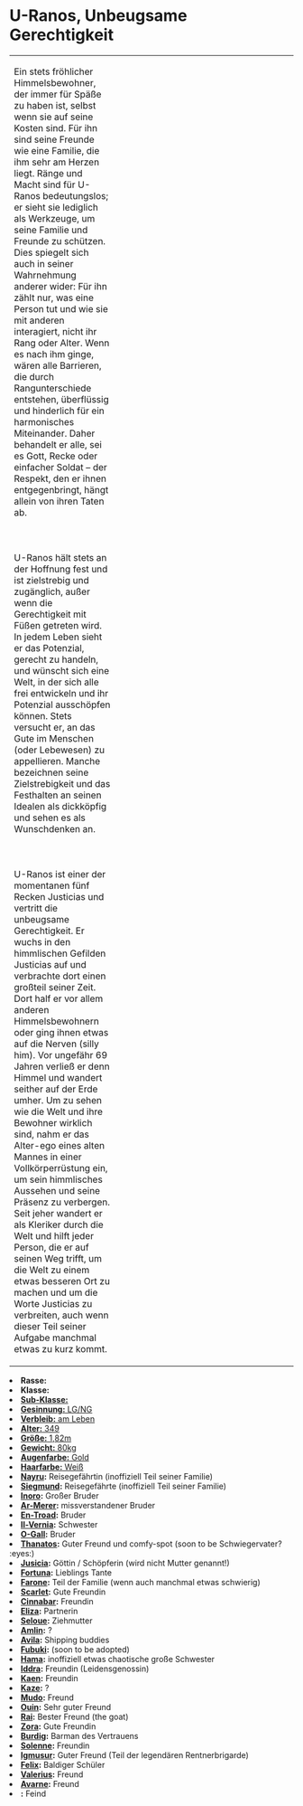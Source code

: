 # U-Ranos, Unbeugsame Gerechtigkeit

<primary-label ref="player"/>

<secondary-label ref="animus"/>

<secondary-label ref="justice"/>

<secondary-label ref="justicia_recke"/>

<table>
<tr><td>
<p>
Ein stets fröhlicher Himmelsbewohner, der immer für Späße zu haben ist, selbst wenn sie auf seine Kosten
sind. Für ihn sind seine Freunde wie eine Familie, die ihm sehr am Herzen liegt. Ränge und Macht sind
für U-Ranos bedeutungslos; er sieht sie lediglich als Werkzeuge, um seine Familie und Freunde zu schützen. Dies spiegelt
sich auch in seiner Wahrnehmung anderer wider: Für ihn zählt nur, was eine Person tut und wie sie mit anderen
interagiert, nicht ihr Rang oder Alter. Wenn es nach ihm ginge, wären alle Barrieren, die durch Rangunterschiede
entstehen, überflüssig und hinderlich für ein harmonisches Miteinander. Daher behandelt er alle, sei es Gott, Recke oder
einfacher Soldat – der Respekt, den er ihnen entgegenbringt, hängt allein von ihren Taten ab.
<br></br><br></br>
U-Ranos hält stets an der Hoffnung fest und ist zielstrebig und zugänglich, außer wenn die Gerechtigkeit mit Füßen
getreten wird. In jedem Leben sieht er das Potenzial, gerecht zu handeln, und wünscht sich eine Welt, in der sich alle
frei entwickeln und ihr Potenzial ausschöpfen können. Stets versucht er, an das Gute im Menschen (oder Lebewesen)
zu appellieren. Manche bezeichnen seine Zielstrebigkeit und das Festhalten an seinen Idealen als dickköpfig und sehen
es als Wunschdenken an.
<br></br><br></br>
U-Ranos ist einer der momentanen fünf Recken Justicias und vertritt die unbeugsame Gerechtigkeit.
Er wuchs in den himmlischen Gefilden Justicias auf und verbrachte dort einen großteil seiner Zeit.
Dort half er vor allem anderen Himmelsbewohnern oder ging ihnen etwas auf die Nerven (silly him).
Vor ungefähr 69 Jahren verließ er denn Himmel und wandert seither auf der Erde umher.
Um zu sehen wie die Welt und ihre Bewohner wirklich sind, nahm er das Alter-ego eines alten Mannes in einer
Vollkörperrüstung ein, um sein himmlisches Aussehen und seine Präsenz zu verbergen. Seit jeher wandert er als Kleriker
durch die Welt und hilft jeder Person, die er auf seinen Weg trifft, um die Welt zu einem etwas besseren Ort zu machen
und um die Worte Justicias zu verbreiten, auch wenn dieser Teil seiner Aufgabe manchmal etwas zu kurz kommt.
</p>

</td><td width="300">
<img src="true-ranos.png" alt="" />
</td></tr>
</table>

<procedure title="Allgemeine Informationen">
<list columns="2">
<li><b>Rasse:</b> <a href="Folks.md" anchor="engel"></a></li>
<li><b>Klasse:</b> <a href="Classes.md" anchor="recke"/></li>
<li><b>Sub-Klasse:</b> <a href="Classes.md" anchor="kleriker"/></li>
<li><b>Gesinnung:</b> LG/NG</li>
<li><b>Verbleib:</b> am Leben</li>
</list>
</procedure>

<procedure title="Aussehen">
<list columns="3">
<li><b>Alter:</b> 349</li>
<li><b>Größe:</b> 1,82m</li>
<li><b>Gewicht:</b> 80kg</li>
<li><b>Augenfarbe:</b> Gold</li>
<li><b>Haarfarbe:</b> Weiß</li>
</list>
</procedure>

<procedure title="Beziehungen">
<list columns="2">
<li><b><a href="Nayru.md">Nayru</a>:</b> Reisegefährtin (inoffiziell Teil seiner Familie)</li>
<li><b><a href="Siegmund.md">Siegmund</a>:</b> Reisegefährte (inoffiziell Teil seiner Familie)</li>
<li><b><a href="Inoro.md">Inoro</a>:</b> Großer Bruder</li>
<li><b><a href="Ar-Merer.md">Ar-Merer</a>:</b> missverstandener Bruder</li>
<li><b><a href="En-Troad.md">En-Troad</a>:</b> Bruder</li>
<li><b><a href="Il-Vernia.md">Il-Vernia</a>:</b> Schwester</li>
<li><b><a href="O-Gall.md">O-Gall</a>:</b> Bruder</li>
<li><b><a href="Thanatos.md">Thanatos</a>:</b> Guter Freund und comfy-spot (soon to be Schwiegervater? :eyes:)</li>
<li><b><a href="Justicia.md">Jusicia</a>:</b> Göttin / Schöpferin (wird nicht Mutter genannt!)</li>
<li><b><a href="Fortuna.md">Fortuna</a>:</b> Lieblings Tante</li>
<li><b><a href="Farone.md">Farone</a>:</b> Teil der Familie (wenn auch manchmal etwas schwierig)</li>
<li><b><a href="Scarlet.md">Scarlet</a>:</b> Gute Freundin</li>
<li><b><a href="Cinnabar.md">Cinnabar</a>:</b> Freundin</li>
<li><b><a href="Eliza.md">Eliza</a>:</b> Partnerin</li>
<!--<li><b><a href="">Phaerille</a>:</b> ?</li>-->
<!--<li><b><a href="">Adamar</a>:</b> :handshake: ??</li>-->
<!--<li><b><a href="Finnea.md">Finnea</a>:</b> ?</li>-->
<li><b><a href="Seloue.md">Seloue</a>:</b> Ziehmutter</li>
<li><b><a href="Amlin.md">Amlin</a>:</b> ?</li>
<li><b><a href="Avila.md">Avila</a>:</b> Shipping buddies</li>
<li><b><a href="Fubuki.md">Fubuki</a>:</b> (soon to be adopted)</li>
<li><b><a href="Hama.md">Hama</a>:</b> inoffiziell etwas chaotische große Schwester</li>
<li><b><a href="Iddra.md">Iddra</a>:</b> Freundin (Leidensgenossin)</li>
<li><b><a href="Kaen.md">Kaen</a>:</b> Freundin</li>
<li><b><a href="Kaze.md">Kaze</a>:</b> ?</li>
<li><b><a href="Mudo.md">Mudo</a>:</b> Freund</li>
<li><b><a href="Ouin.md">Ouin</a>:</b> Sehr guter Freund</li>
<li><b><a href="Rai.md">Rai</a>:</b> Bester Freund (the goat)</li>
<li><b><a href="Zora.md">Zora</a>:</b> Gute Freundin</li>
<li><b><a href="Burdig.md">Burdig</a>:</b> Barman des Vertrauens</li>
<li><b><a href="Solenne.md">Solenne</a>:</b> Freundin</li>
<li><b><a href="Igmusur.md">Igmusur</a>:</b> Guter Freund (Teil der legendären Rentnerbrigarde)</li>
<li><b><a href="Felix.md">Felix</a>:</b> Baldiger Schüler</li>
<li><b><a href="Valerius.md">Valerius</a>:</b> Freund</li>
<li><b><a href="Avarne.md">Avarne</a>:</b> Freund</li>
<li><b><a href="Narcian.md"></a>:</b> Feind</li>
</list>
</procedure>

<!--
## Notizen

- **Ziele:**
    - Eine gerechte Welt, in der sich alle frei entwickeln können, ohne jegliche Barrikaden, die dem Wunsch nach Freiheit und einem erfüllten Leben im Weg steht
    - Festmahl im Jagdschloss
    - Eine himmlische Welt die von Rängen und vorurteilen befreit ist (ergo keine Diskriminierung nach den Generationen der Hohefürsten und deren "Element" + keine Diskriminierung nach welchem Gott man dient)
    - In den Erinnerungen seiner Freunde stetig weiterleben (speziell unsterbliche Wesen)
    - Siegmund und Nayru ein angenehmes Leben nach dem Abenteuer ermöglichen
    - Zeit mit Eliza als Paar verbringen (nach dem die Welt nicht mehr brennt)
- **Geheimnisse:** not telling you :^)
    - ist sich über seinen Nutzen für Justicia unsicher
    - weiß nicht, was seine Aufgabe sein soll und füllt sich manchmal etwas vom Himmel und seiner Familie abgekapselt, aus diesem Grund folgt er seinem Gewissen, Idealen und handelt entsprechenden meist, nachdem was er für Gerecht hält, da er keine Lenkung durch seine Göttin oder seine Familie bekommt
    - hat bestimmt mal nen Buch von Seloue geklaut
    - auch wenn er keine Vorurteile hegen möchte und diese auch nie in seine Handlungen einwirken lässt, ist auch er manchen Sachen gegenüber voreingenommen
-->
